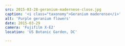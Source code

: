 ```yaml
---
src: 2015-03-28-geranium-madernese-close.jpg
caption: '<i class="taxonomy">Geranium maderense</i>'
alt: 'Purple geranium flowers'
date: 2015-03-29
camera: 'Fujifilm X-E2'
location: 'US Botanic Garden, DC'

---
```

